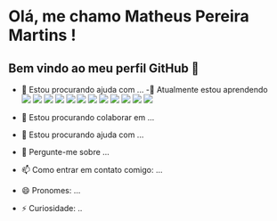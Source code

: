 # Olá, me chamo Matheus Pereira Martins ! 
## Bem vindo ao meu perfil GitHub 👋


- 🤔 Estou procurando ajuda com ...
-🌱 Atualmente estou aprendendo </br>
   <img loading="lazy" src="https://img.shields.io/badge/javascript-%23323330.svg?style=for-the-badge&logo=javascript&logoColor=%23F7DF1E"/>
   <img loading="lazy" src="https://img.shields.io/badge/html5-%23E34F26.svg?style=for-the-badge&logo=html5&logoColor=white"/>
   <img loading="lazy" src="https://img.shields.io/badge/css3-%231572B6.svg?style=for-the-badge&logo=css3&logoColor=white"/>
   <img loading="lazy" src="https://img.shields.io/badge/node.js-6DA55F?style=for-the-badge&logo=node.js&logoColor=white"/>
   <img loading="lazy" src="https://img.shields.io/badge/react-%2320232a.svg?style=for-the-badge&logo=react&logoColor=%2361DAFB"/>
   <img loading="lazy" src="https://img.shields.io/badge/MongoDB-%234ea94b.svg?style=for-the-badge&logo=mongodb&logoColor=white"/>
   <img loading="lazy" src="https://img.shields.io/badge/javascript-%23323330.svg?style=for-the-badge&logo=javascript&logoColor=%23F7DF1E"/>
   <img loading="lazy" src="https://img.shields.io/badge/html5-%23E34F26.svg?style=for-the-badge&logo=html5&logoColor=white"/>
   <img loading="lazy" src="https://img.shields.io/badge/css3-%231572B6.svg?style=for-the-badge&logo=css3&logoColor=white"/>
   <img loading="lazy" src="https://img.shields.io/badge/node.js-6DA55F?style=for-the-badge&logo=node.js&logoColor=white"/>
   <img loading="lazy" src="https://img.shields.io/badge/react-%2320232a.svg?style=for-the-badge&logo=react&logoColor=%2361DAFB"/>
   <img loading="lazy" src="https://img.shields.io/badge/MongoDB-%234ea94b.svg?style=for-the-badge&logo=mongodb&logoColor=white"/>
   
- 👯 Estou procurando colaborar em ...
- 🤔 Estou procurando ajuda com ...
- 💬 Pergunte-me sobre ...
- 📫 Como entrar em contato comigo: ...
- 😄 Pronomes: ...
- ⚡ Curiosidade: ..


<!--
**matheuspereiramartinscd/matheuspereiramartinscd** is a ✨ _special_ ✨ repository because its `README.md` (this file) appears on your GitHub profile.

Here are some ideas to get you started:

- 🔭 I’m currently working on ...
- 🌱 I’m currently learning ...
- 👯 I’m looking to collaborate on ...
- 🤔 I’m looking for help with ...
- 💬 Ask me about ...
- 📫 How to reach me: ...
- 😄 Pronouns: ...
- ⚡ Fun fact: ...
-->
